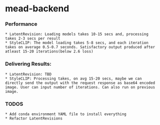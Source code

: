 # mead-backend

### Performance
    * LatentRevision: Loading models takes 10-15 secs and, processing takes 2-3 secs per result
    * StyleCLIP: The model loading takes 5-8 secs, and each iteration takes on average 0.5-0.7 seconds. Satisfactory output produced after atleast 15-20 iterations(below 2.6 loss)

### Delivering Results:
    * LatentRevision: TBD
    * StyleCLIP: Processing takes, on avg 15-20 secs, maybe we can directly send the output with the request response as base64 encoded image. User can input number of iterations. Can also run on previous image.

### TODOS 
    * Add conda environment YAML file to install everything
    * Refactor LatentRevisions